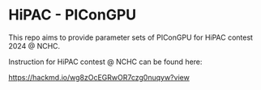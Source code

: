 # HiPAC - PIConGPU
This repo aims to provide parameter sets of PIConGPU for HiPAC contest 2024 @ NCHC.

Instruction for HiPAC contest @ NCHC can be found here:

https://hackmd.io/wg8zOcEGRwOR7czg0nuqyw?view
